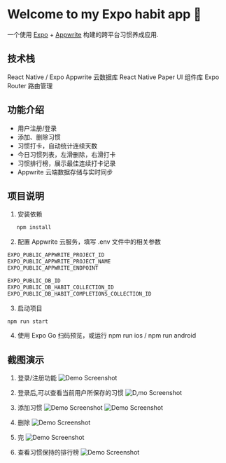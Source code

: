 # Welcome to my Expo habit app 👋

一个使用 [Expo](https://expo.dev/) + [Appwrite](https://appwrite.io/) 构建的跨平台习惯养成应用.

## 技术栈

React Native / Expo
Appwrite 云数据库
React Native Paper UI 组件库
Expo Router 路由管理

## 功能介绍

- 用户注册/登录
- 添加、删除习惯
- 习惯打卡，自动统计连续天数
- 今日习惯列表，左滑删除，右滑打卡
- 习惯排行榜，展示最佳连续打卡记录
- Appwrite 云端数据存储与实时同步

## 项目说明

1. 安装依赖

```sh
   npm install
```

2. 配置 Appwrite 云服务，填写 .env 文件中的相关参数

```sh
EXPO_PUBLIC_APPWRITE_PROJECT_ID
EXPO_PUBLIC_APPWRITE_PROJECT_NAME
EXPO_PUBLIC_APPWRITE_ENDPOINT

EXPO_PUBLIC_DB_ID
EXPO_PUBLIC_DB_HABIT_COLLECTION_ID
EXPO_PUBLIC_DB_HABIT_COMPLETIONS_COLLECTION_ID
```

3. 启动项目

```sh
npm run start
```

4. 使用 Expo Go 扫码预览，或运行 npm run ios / npm run android

## 截图演示

1. 登录/注册功能
   ![Demo Screenshot](./assets/readme/1.pic.jpg)

2. 登录后,可以查看当前用户所保存的习惯
   ![D,mo Screenshot](./assets/readme/7.pic.jpg)

3. 添加习惯
   ![Demo Screenshot](./assets/readme/6.pic.jpg)
   ![Demo Screenshot](./assets/readme/8.pic.jpg)

4. 删除
   ![Demo Screenshot](./assets/readme/5.pic.jpg)

5. 完
   ![Demo Screenshot](./assets/readme/4.pic.jpg)

6. 查看习惯保持的排行榜
   ![Demo Screenshot](./assets/readme/2.pic.jpg)
